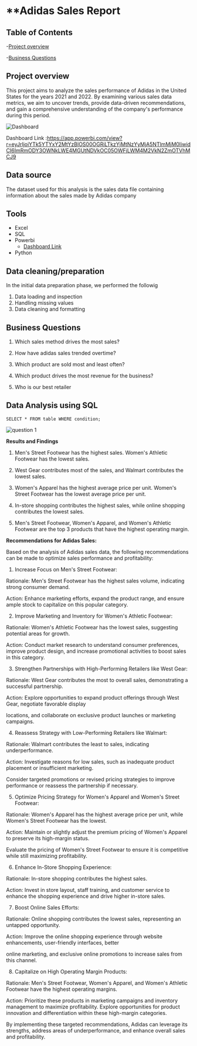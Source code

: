 
# **Adidas Sales Report

## Table of Contents

-[Project overview](#Project-overview)

-[Business Questions](#Business-Questions)


## Project overview 

This project aims to analyze the sales performance of Adidas in the United States for the years 2021 and 2022. By examining various sales data metrics, we aim to uncover trends, provide data-driven recommendations, and gain a comprehensive understanding of the company's performance during this period.

![Dashboard](https://github.com/ridwan-the-data-analyst/Adidas-Sales-Analysis/assets/171451418/c34549c9-65f0-4cc7-9991-fe7915e8e55b)

Dashboard Link :https://app.powerbi.com/view?r=eyJrIjoiYTk5YTYxY2MtYzBlOS00OGRiLTkzYjMtNzYyMjA5NTlmMjM0IiwidCI6ImRmODY3OWNkLWE4MGUtNDVkOC05OWFjLWM4M2VkN2ZmOTVhMCJ9

## Data source

The dataset used for this analysis is the sales data file containing information about the sales made by Adidas company


## Tools

- Excel
- SQL
- Powerbi
    - [Dashboard Link](https://app.powerbi.com/view?r=eyJrIjoiYTk5YTYxY2MtYzBlOS00OGRiLTkzYjMtNzYyMjA5NTlmMjM0IiwidCI6ImRmODY3OWNkLWE4MGUtNDVkOC05OWFjLWM4M2VkN2ZmOTVhMCJ9)
- Python

## Data cleaning/preparation

In the initial data preparation phase, we performed the followig

1. Data loading and inspection 
2. Handling missing values
3. Data cleaning and formatting

## Business Questions

1. Which sales method drives the most sales?

2. How have adidas sales trended overtime?

3. Which product are sold most and least often?

4. Which product drives the most revenue for the business?

5. Who is our best retailer


## Data Analysis using SQL

```SELECT * FROM table WHERE condition;```

![question 1](https://github.com/ridwan-the-data-analyst/Adidas-Sales-Analysis/assets/171451418/6321d578-1cf6-480c-9673-96e29c18e058)

**Results and Findings**

1. Men's Street Footwear has the highest sales. Women's Athletic Footwear has the lowest sales.

2. West Gear contributes most of the sales, and Walmart contributes the lowest sales.

3. Women's Apparel has the highest average price per unit. Women's Street Footwear has the lowest average price per unit.

4. In-store shopping contributes the highest sales, while online shopping contributes the lowest sales.

 5. Men's Street Footwear, Women's Apparel, and Women's Athletic Footwear are the top 3 products that have the highest operating margin.


**Recommendations for Adidas Sales:**

Based on the analysis of Adidas sales data, the following recommendations can be made to optimize sales performance and profitability:

1. Increase Focus on Men's Street Footwear:

Rationale: Men's Street Footwear has the highest sales volume, indicating strong consumer demand.

Action: Enhance marketing efforts, expand the product range, and ensure ample stock to capitalize on this popular category.

2. Improve Marketing and Inventory for Women's Athletic Footwear:

Rationale: Women's Athletic Footwear has the lowest sales, suggesting potential areas for growth.

Action: Conduct market research to understand consumer preferences, improve product design, and increase 
promotional activities to boost sales in this category.

3. Strengthen Partnerships with High-Performing Retailers like West Gear:

Rationale: West Gear contributes the most to overall sales, demonstrating a successful partnership.

Action: Explore opportunities to expand product offerings through West Gear, negotiate favorable display 

locations, and collaborate on exclusive product launches or marketing campaigns.

4. Reassess Strategy with Low-Performing Retailers like Walmart:

Rationale: Walmart contributes the least to sales, indicating underperformance.

Action: Investigate reasons for low sales, such as inadequate product placement or insufficient marketing. 

Consider targeted promotions or revised pricing strategies to improve performance or reassess the partnership if necessary.

5. Optimize Pricing Strategy for Women's Apparel and Women's Street Footwear:

Rationale: Women's Apparel has the highest average price per unit, while Women's Street Footwear has the lowest.

Action: Maintain or slightly adjust the premium pricing of Women's Apparel to preserve its high-margin status. 

Evaluate the pricing of Women's Street Footwear to ensure it is competitive while still maximizing profitability.

6. Enhance In-Store Shopping Experience:

Rationale: In-store shopping contributes the highest sales.

Action: Invest in store layout, staff training, and customer service to enhance the shopping experience and drive higher in-store sales.

7. Boost Online Sales Efforts:

Rationale: Online shopping contributes the lowest sales, representing an untapped opportunity.

Action: Improve the online shopping experience through website enhancements, user-friendly interfaces, better 

online marketing, and exclusive online promotions to increase sales from this channel.

8. Capitalize on High Operating Margin Products:

Rationale: Men's Street Footwear, Women's Apparel, and Women's Athletic Footwear have the highest operating 
margins.

Action: Prioritize these products in marketing campaigns and inventory management to maximize profitability. Explore opportunities for product innovation and differentiation within these high-margin categories.

By implementing these targeted recommendations, Adidas can leverage its strengths, address areas of underperformance, and enhance overall sales and profitability.



